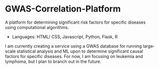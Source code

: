 # GWAS-Correlation-Platform
A platform for determining significant risk factors for specific diseases using computational algorithms.
 - Languages: HTML/ CSS, Javascript, Python, Flask, R

I am currently creating a service using a GWAS database for running large-scale statistical analysis and ML upon to determine significant causal factors for specific diseases. For now, I am focusing on leukemia and lymphoma, but I plan to branch out in the future. 
 
   
  
